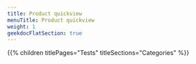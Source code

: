 ```yaml
---
title: Product quickview
menuTitle: Product quickview
weight: 1 
geekdocFlatSection: true
---
```


{{% children titlePages="Tests" titleSections="Categories" %}}
